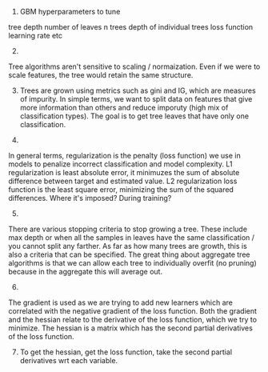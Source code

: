 1. GBM hyperparameters to tune

 tree depth 
 number of leaves 
 n trees
 depth of individual trees
 loss function
 learning rate
 etc

 2. 
 Tree algorithms aren't sensitive to scaling / normaization. Even if we were to scale features, the tree would retain the same structure.

 3. Trees are grown using metrics such as gini and IG, which are measures of impurity. In simple terms, we want to split data on features that give more information than others and reduce imporuty (high mix of classification types). The goal is to get tree leaves that have only one classification. 

 4. 
 In general terms, regularization is the penalty (loss function) we use in models to penalize incorrect classification and model complexity. L1 regularization is least absolute error, it minimuzes the sum of absolute difference between target and estimated value. L2 regularization loss function is the least square error, minimizing the sum of the squared differences. Where it's imposed? During training?

 5.
 There are various stopping criteria to stop growing a tree. These include max depth or when all the samples in leaves have the same classification / you cannot split any farther. As far as how many trees are growth, this is also a criteria that can be specified.
 The great thing about aggregate tree algorithms is that we can allow each tree to individually overfit (no pruning) because in the aggregate this will average out.

 6.
 The gradient is used as we are trying to add new learners which are correlated with the negative gradient of the loss function. Both the gradient and the hessian relate to the derivative of the loss function, which we try to minimize. The hessian is a matrix which has the second partial derivatives of the loss function.

 7. To get the hessian, get the loss function, take the second partial derivatives wrt each variable.

 ####

 